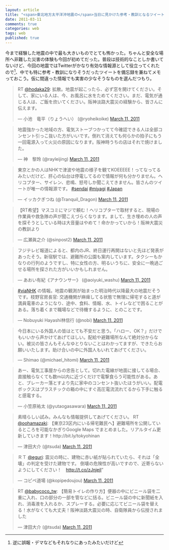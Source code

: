 ```yaml
---
layout: article
title: "<span>東北地方太平洋沖地震の</span>当日に見かけた参考・教訓となるツイート"
date: 2011-03-11
comments: true
categories: web
tags: web
published: true
---
```


今まで経験した地震の中で最も大きいものでとても怖かった。ちゃんと安全な場所へ非難した災害の体験も今回が初めてだった。普段は技術的なことしか書いてないけど、今回の地震ではTwitterがかなり有効な情報源として役立ってくれたので[^1]、中でも特に参考・教訓になりそうだったツイートを備忘録を兼ねてメモっておこう。仮に間違った情報でも実害の少なそうなものを選んだつもり。

<!-- READMORE -->

<blockquote class="twitter-tweet"><p>RT <a href="https://twitter.com/hodaka29">@hodaka29</a>: 拡散。地震が起こったら、必ず窓を開けてください。そして、家にいる人は、今、お風呂に水をためてください。まだ、電気が通じる人は、ご飯を炊いてください。阪神淡路大震災の経験から、皆さんに伝えます。</p>&mdash; 小池　竜平（りょうへい） (@ryoheikoike) <a href="https://twitter.com/ryoheikoike/statuses/46094449813630976">March 11, 2011</a></blockquote>

<blockquote class="twitter-tweet"><p>地震強かった地域の方、電気ストーブつかってて今確認できる人は全部コンセント引っこ抜いた方がいいです。倒れて消えても何らかの拍子にもう一回電源入って火災の原因になります。阪神時うちの店はそれで焼けました。</p>&mdash; 神　黎玲 (@rayleijing) <a href="https://twitter.com/rayleijing/statuses/46092139813285888">March 11, 2011</a></blockquote>

<blockquote class="twitter-tweet"><p>東京とかの人はNHKで津波や地震の様子を観てKOEEEEE！ってなってるみたいだけど、肝心の仙台は停電してるので情報が何も分かりません。ヘリコプター、サイレン、悲鳴、怒号しか聞こえてきません。皆さんのツイートが唯一の情報源です。 <a href="https://twitter.com/search?q=%23sendai&amp;src=hash">#sendai</a> <a href="https://twitter.com/search?q=%23miyagi&amp;src=hash">#miyagi</a> <a href="https://twitter.com/search?q=%23Japan&amp;src=hash">#Japan</a></p>&mdash; イッカクぎつね (@Tranquil_Dragon) <a href="https://twitter.com/Tranquil_Dragon/statuses/46098159826501632">March 11, 2011</a></blockquote>

<blockquote class="twitter-tweet"><p>【RT希望】マスコミにマジで頼む！ヘリコプターで取材すると、現場の作業員や救急隊の声が聞こえづらくなります。まして、生き埋めの人の声を探そうとしている時は大音量はやめて！命かかっていから！阪神大震災の教訓より</p>&mdash; 広瀬眞之介 (@sinpost2) <a href="https://twitter.com/sinpost2/statuses/46097661908094976">March 11, 2011</a></blockquote>

<blockquote class="twitter-tweet"><p>フジテレビ報道によると、都内のJR、終日運行再開はないと先ほど発表があったそう。新宿駅では、避難所の公園も案内しています。タクシーもかなりの行列のようですし、特に女性の方、明るいうちに、安全に一晩過ごせる場所を探された方がいいかもしれません。</p>&mdash; あおい有紀《アナウンサー》 (@aoiyuki_washu) <a href="https://twitter.com/aoiyuki_washu/statuses/46121600378077184">March 11, 2011</a></blockquote>

<blockquote class="twitter-tweet"><p><a href="https://twitter.com/search?q=%23viaNHK&amp;src=hash">#viaNHK</a> の情報。地震の観測が始まった明治時代以降最大の地震だそうです。枝野官房長官: 交通機関が麻痺してる状態で無理に帰宅すると道が満員電車のようになり、途中、食料、情報、水、トイレなどで困ることがある。落ち着くまで職場などで待機するように、とのことです。</p>&mdash; Nobuyuki Hayashi林信行 (@nobi) <a href="https://twitter.com/nobi/statuses/46135103008677889">March 11, 2011</a></blockquote>

<blockquote class="twitter-tweet"><p>今日本にいる外国人の皆はとても不安だと思う。「ハロー、OK？」だけでもいいから声かけてあげてほしい。配給や避難場所なんて絶対分からない。被災の皆さんもそんなゆとりないことはわかってますが、できたらお願いいたします。助け合いの中に外国人もいれてあげてください。</p>&mdash; Shimao (@michael_hitomi) <a href="https://twitter.com/michael_hitomi/statuses/46132780240867328">March 11, 2011</a></blockquote>

<blockquote class="twitter-tweet"><p>あー、電気工事屋からの忠告として。切れた電線が地面に接してる場合、直接触らなくても数m以内に近づくだけで電撃食らう可能性がある。あと、ブレーカー落とすより先に家中のコンセント抜いたほうがいい。配電ボックスはプラスチックの箱の中にすぐ高圧電流流れてるから下手に触ると感電する。</p>&mdash; 小笠原祐太 (@yutaogasawara) <a href="https://twitter.com/yutaogasawara/statuses/46109568794767360">March 11, 2011</a></blockquote>

<blockquote class="twitter-tweet"><p>素晴らしい試み。みんなも情報提供してあげてください。 RT <a href="https://twitter.com/oohamazaki">@oohamazaki</a>: 【東京23区内にいる帰宅難民へ】避難場所を公開しているところを可能なかぎりGoogle Maps でまとめました。リアルタイム更新していきます！http://bit.ly/tokyohinan</p>&mdash; 津田大介 (@tsuda) <a href="https://twitter.com/tsuda/statuses/46159535605424128">March 11, 2011</a></blockquote>

<blockquote class="twitter-tweet"><p>ＲＴ <a href="https://twitter.com/eguri">@eguri</a>: 震災の時に、建物に赤い紙が貼られていたら、それは「全壊」の判定を受けた建物です。&#10;&#10;倒壊の危険性が高いですので、近寄らないようにしてください！　<a href="http://t.co/zJnjejI">http://t.co/zJnjejI</a>”</p>&mdash; コピペ道場 (@kopipedoujou) <a href="https://twitter.com/kopipedoujou/statuses/46160998356357120">March 11, 2011</a></blockquote>

<blockquote class="twitter-tweet"><p>RT <a href="https://twitter.com/babycoco_tw">@babycoco_tw</a>: 【簡易トイレの作り方】便器の中にビニール袋を二重に入れ、口の部分の一部を管などに括る。ビニール袋の中に新聞紙を入れ、消毒液を入れるか、スプレーする。必要に応じてビニール袋を替える！水がなくても大丈夫！阪神淡路大震災の時、自衛隊員から伝授されました</p>&mdash; 津田大介 (@tsuda) <a href="https://twitter.com/tsuda/statuses/46143121238659072">March 11, 2011</a></blockquote>

<script async src="//platform.twitter.com/widgets.js" charset="utf-8"></script>

[^1]: 逆に誤報・デマなどもそれなりにあったみたいだけど
